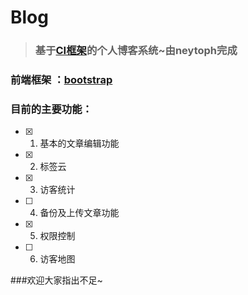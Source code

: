 # Blog

> ### 基于[CI框架](http://codeigniter.org.cn)的个人博客系统~由neytoph完成
### 前端框架 ：[bootstrap](http://www.bootcss.com/)

### 目前的主要功能：

- [x] 1. 基本的文章编辑功能
- [x] 2. 标签云
- [x] 3. 访客统计
- [ ] 4. 备份及上传文章功能
- [x] 5. 权限控制
- [ ] 6. 访客地图

###欢迎大家指出不足~
